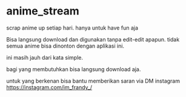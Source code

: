 # anime_stream
scrap anime up setiap hari. hanya untuk have fun aja

Bisa langsung download dan digunakan tanpa edit-edit apapun.
tidak semua anime bisa dinonton dengan aplikasi ini. 

ini masih jauh dari kata simple.

bagi yang membutuhkan bisa langsung download aja.

untuk yang berkenan bisa bantu memberikan saran via DM instagram
https://instagram.com/im_frandy_/
